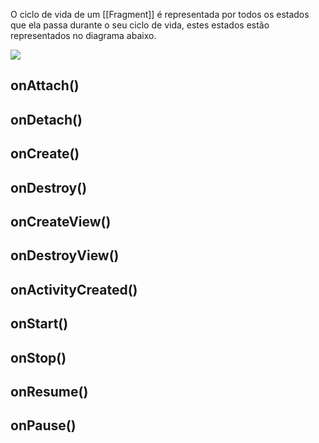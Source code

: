 O ciclo de vida de um [[Fragment]] é representada por todos os estados que ela passa durante o seu ciclo de vida, estes estados estão representados no diagrama abaixo.

<img style="background-color: #ffffff" src="https://developer.android.com/static/images/fragment_lifecycle.png" />

## onAttach()
## onDetach()

## onCreate()
## onDestroy()

## onCreateView()
## onDestroyView()

## onActivityCreated()

## onStart()
## onStop()

## onResume()
## onPause()